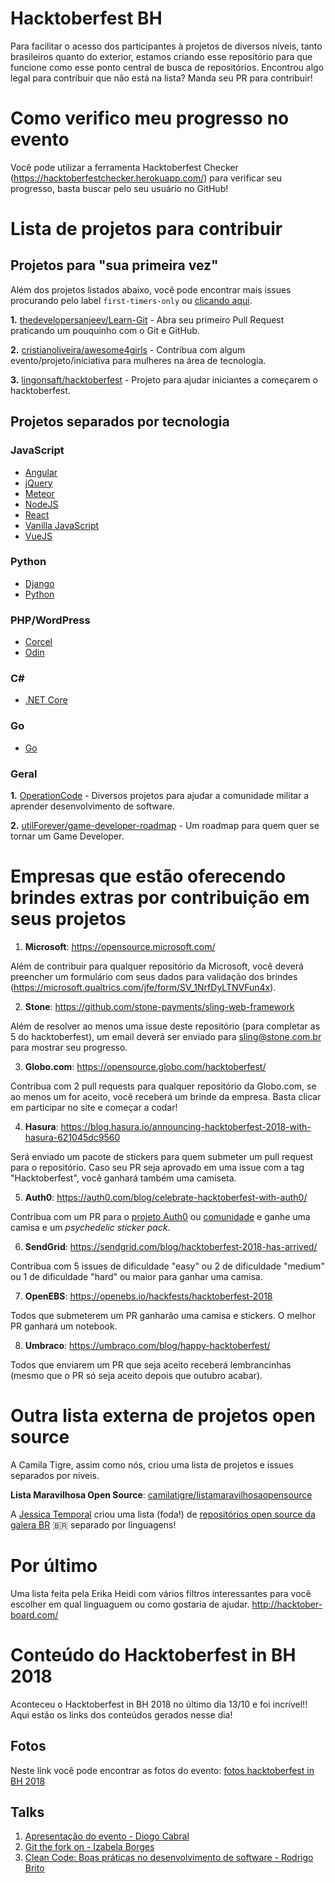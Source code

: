 # Hacktoberfest BH
Para facilitar o acesso dos participantes à projetos de diversos níveis, tanto brasileiros quanto do exterior, estamos criando esse repositório para que funcione como esse ponto central de busca de repositórios. Encontrou algo legal para contribuir que não está na lista? Manda seu PR para contribuir!

# Como verifico meu progresso no evento

Você pode utilizar a ferramenta Hacktoberfest Checker (https://hacktoberfestchecker.herokuapp.com/) para verificar seu progresso, basta buscar pelo seu usuário no GitHub!

# Lista de projetos para contribuir

## Projetos para "sua primeira vez"

Além dos projetos listados abaixo, você pode encontrar mais issues procurando pelo label `first-timers-only` ou [clicando aqui](https://github.com/search?q=label%3Afirst-timers-only+state%3Aopen+type%3Aissue).

**1.** [thedevelopersanjeev/Learn-Git](https://github.com/thedevelopersanjeev/Learn-Git) - Abra seu primeiro Pull Request praticando um pouquinho com o Git e GitHub.

**2.** [cristianoliveira/awesome4girls](https://github.com/cristianoliveira/awesome4girls) - Contribua com algum evento/projeto/iniciativa para mulheres na área de tecnologia.

**3.** [lingonsaft/hacktoberfest](https://github.com/lingonsaft/hacktoberfest) - Projeto para ajudar iniciantes a começarem o hacktoberfest.

## Projetos separados por tecnologia

### JavaScript

* [Angular](javascript/angular.md)
* [jQuery](javascript/jquery.md)
* [Meteor](javascript/meteor.md)
* [NodeJS](javascript/nodejs.md)
* [React](javascript/react.md)
* [Vanilla JavaScript](javascript/vanillajs.md)
* [VueJS](javascript/vuejs.md)

### Python

* [Django](python/django.md)
* [Python](python/python.md)

### PHP/WordPress

* [Corcel](wordpress/php-wordpress.md)
* [Odin](wordpress/php-wordpress.md)

### C#

* [.NET Core](csharp/dotnet-core.md)

### Go

* [Go](go/go.md)

### Geral

**1.** [OperationCode](https://github.com/OperationCode) - Diversos projetos para ajudar a comunidade militar a aprender desenvolvimento de software.

**2.** [utilForever/game-developer-roadmap](https://github.com/utilForever/game-developer-roadmap) - Um roadmap para quem quer se tornar um Game Developer.

# Empresas que estão oferecendo brindes extras por contribuição em seus projetos

1. **Microsoft**: https://opensource.microsoft.com/

Além de contribuir para qualquer repositório da Microsoft, você deverá preencher um formulário com seus dados para validação dos brindes (https://microsoft.qualtrics.com/jfe/form/SV_1NrfDyLTNVFun4x).

2. **Stone**: https://github.com/stone-payments/sling-web-framework

Além de resolver ao menos uma issue deste repositório (para completar as 5 do hacktoberfest), um email deverá ser enviado para sling@stone.com.br para mostrar seu progresso.

3. **Globo.com**: https://opensource.globo.com/hacktoberfest/

Contribua com 2 pull requests para qualquer repositório da Globo.com, se ao menos um for aceito, você receberá um brinde da empresa. Basta clicar em participar no site e começar a codar!

4. **Hasura**: https://blog.hasura.io/announcing-hacktoberfest-2018-with-hasura-621045dc9560

Será enviado um pacote de stickers para quem submeter um pull request para o repositório. Caso seu PR seja aprovado em uma issue com a tag "Hacktoberfest", você ganhará também uma camiseta.

5. **Auth0**: https://auth0.com/blog/celebrate-hacktoberfest-with-auth0/

Contribua com um PR para o [projeto Auth0](https://github.com/auth0) ou [comunidade](https://github.com/auth0-community) e ganhe uma camisa e um _psychedelic sticker pack_.

6. **SendGrid**: https://sendgrid.com/blog/hacktoberfest-2018-has-arrived/

Contribua com 5 issues de dificuldade "easy" ou 2 de dificuldade "medium" ou 1 de dificuldade "hard" ou maior para ganhar uma camisa.

7. **OpenEBS**: https://openebs.io/hackfests/hacktoberfest-2018

Todos que submeterem um PR ganharão uma camisa e stickers. O melhor PR ganhará um notebook.

8. **Umbraco**: https://umbraco.com/blog/happy-hacktoberfest/

Todos que enviarem um PR que seja aceito receberá lembrancinhas (mesmo que o PR só seja aceito depois que outubro acabar).

# Outra lista externa de projetos open source

A Camila Tigre, assim como nós, criou uma lista de projetos e issues separados por níveis.

**Lista Maravilhosa Open Source**: [camilatigre/listamaravilhosaopensource](https://github.com/camilatigre/listamaravilhosaopensource)

A [Jessica Temporal](https://github.com/jtemporal) criou uma lista (foda!) de [repositórios open source da galera BR](https://medium.com/@jessicatemporal/projetos-brasileiros-para-contribuir-nesse-hacktoberfest-vers%C3%A3o-2018-4925959b9411) 🇧🇷 separado por linguagens!

# Por último

Uma lista feita pela Erika Heidi com vários filtros interessantes para você escolher em qual linguaguem ou como gostaria de ajudar.
http://hacktober-board.com/

# Conteúdo do Hacktoberfest in BH 2018

Aconteceu o Hacktoberfest in BH 2018 no último dia 13/10 e foi incrível!! Aqui estão os links dos conteúdos gerados nesse dia!

## Fotos

Neste link você pode encontrar as fotos do evento: [fotos hacktoberfest in BH 2018](https://photos.app.goo.gl/rjFw2ACHHk7MApCAA)

## Talks

1. [Apresentação do evento - Diogo Cabral](https://drive.google.com/file/d/18rTqq-SzZvQPEw8MV9JlDzChNkxk_sWd/view?usp=sharing)
2. [Git the fork on - Izabela Borges](http://bit.ly/hacktoberfest2018TW)
3. [Clean Code: Boas práticas no desenvolvimento de software - Rodrigo Brito](https://slides.com/rodrigo73/clean-code/)
